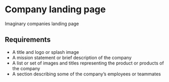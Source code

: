 # Company landing page

Imaginary companies landing page

## Requirements

 - A title and logo or splash image
 - A mission statement or brief description of the company
 - A list or set of images and titles representing the product or products of the company
 - A section describing some of the company’s employees or teammates
 